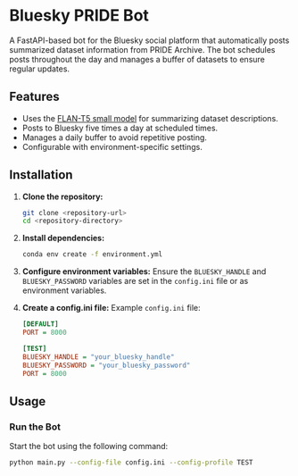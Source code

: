 # Bluesky PRIDE Bot

A FastAPI-based bot for the Bluesky social platform that automatically posts summarized dataset information from PRIDE Archive. The bot schedules posts throughout the day and manages a buffer of datasets to ensure regular updates.

## Features

- Uses the [FLAN-T5 small model](https://huggingface.co/google/flan-t5-small) for summarizing dataset descriptions.
- Posts to Bluesky five times a day at scheduled times.
- Manages a daily buffer to avoid repetitive posting.
- Configurable with environment-specific settings.

## Installation

1. **Clone the repository:**
    ```bash
    git clone <repository-url>
    cd <repository-directory>
    ```

2. **Install dependencies:**
    ```bash
    conda env create -f environment.yml
    ```

3. **Configure environment variables:**
    Ensure the `BLUESKY_HANDLE` and `BLUESKY_PASSWORD` variables are set in the `config.ini` file or as environment variables.

4. **Create a config.ini file:**
    Example `config.ini` file:
    ```ini
    [DEFAULT]
    PORT = 8000

    [TEST]
    BLUESKY_HANDLE = "your_bluesky_handle"
    BLUESKY_PASSWORD = "your_bluesky_password"
    PORT = 8000
    ```

## Usage

### Run the Bot

Start the bot using the following command:

```bash
python main.py --config-file config.ini --config-profile TEST
